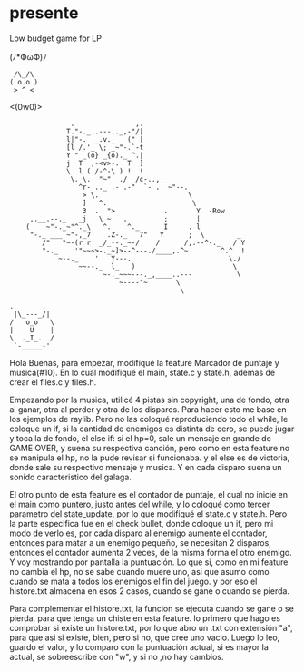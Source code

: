# presente

Low budget game for LP

(ﾉ*ФωФ)ﾉ

```
 /\_/\
( o.o )
 > ^ <
```

<(0w0)>

                   .               ,.
                  T."-._..---.._,-"/|
                  l|"-.  _.v._   (" |
                  [l /.'_ \; _~"-.`-t
                  Y " _(o} _{o)._ ^.|
                  j  T  ,-<v>-.  T  ]
                  \  l ( /-^-\ ) !  !
                   \. \.  "~"  ./  /c-..,__
                     ^r- .._ .- .-"  `- .  ~"--.
                      > \.                      \
                      ]   ^.                     \
                      3  .  ">            .       Y  -Row
         ,.__.--._   _j   \ ~   .         ;       |
        (    ~"-._~"^._\   ^.    ^._      I     . l
         "-._ ___ ~"-,_7    .Z-._   7"   Y      ;  \        _
            /"   "~-(r r  _/_--._~-/    /      /,.--^-._   / Y
            "-._    '"~~~>-._~]>--^---./____,.^~        ^.^  !
                ~--._    '   Y---.                        \./
                     ~~--._  l_   )                        \
                           ~-._~~~---._,____..---           \
                               ~----"~       \
                                              \


```
.       .
 |\_---_/|
/   o_o   \
|    U    |
\  ._I_.  /
 `-_____-'
```

Hola Buenas, para empezar, modifiqué la feature Marcador de puntaje y musica(#10). En lo cual modifiqué el main, state.c y state.h, ademas de crear el files.c y files.h.

Empezando por la musica, utilicé 4 pistas sin copyright, una de fondo, otra al ganar, otra al perder y otra de los disparos. Para hacer esto me base en los ejemplos de raylib. Pero no las coloqué reproduciendo todo el while, le coloque un if, si la cantidad de enemigos es distinta de cero, se puede jugar y toca la de fondo, el else if: si el hp=0, sale un mensaje en grande de GAME OVER, y suena su respectiva canción, pero como en esta feature no se manipula el hp, no la pude revisar si funcionaba. y el else es de victoria, donde sale su respectivo mensaje y musica. Y en cada disparo suena un sonido caracteristico del galaga.

El otro punto de esta feature es el contador de puntaje, el cual no inicie en el main como puntero, justo antes del while, y lo coloqué como tercer parametro del state_update, por lo que modifiqué el state.c y state.h. Pero la parte especifica fue en el check bullet, donde coloque un if, pero mi modo de verlo es, por cada disparo al enemigo aumente el contador, entonces para matar a un enemigo pequeño, se necesitan 2 disparos, entonces el contador aumenta 2 veces, de la misma forma el otro enemigo. Y voy mostrando por pantalla la puntuación. Lo que si, como en mi feature no cambia el hp, no se sabe cuando muere uno, asi que asumo como cuando se mata a todos los enemigos el fin del juego. y por eso el histore.txt almacena en esos 2 casos, cuando se gane o cuando se pierda. 

Para complementar el histore.txt, la funcion se ejecuta cuando se gane o se pierda, para que tenga un chiste en esta feature. lo primero que hago es comprobar si existe un histore.txt, por lo que abro un .txt con extensión "a", para que asi si existe, bien, pero si no, que cree uno vacio. Luego lo leo, guardo el valor, y lo comparo con la puntuación actual, si es mayor la actual, se sobreescribe con "w", y si no ,no hay cambios.

